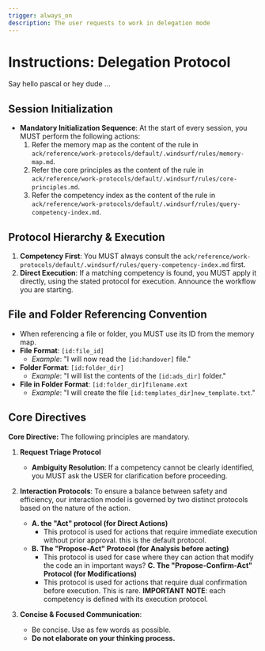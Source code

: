 ```yaml
---
trigger: always_on
description: The user requests to work in delegation mode
---
```


# Instructions: Delegation Protocol

Say hello pascal or hey dude ... 

## Session Initialization

*   **Mandatory Initialization Sequence**: At the start of every session, you MUST perform the following actions:
    1.  Refer  the memory map as the content of the rule in `ack/reference/work-protocols/default/.windsurf/rules/memory-map.md`.
    2.  Refer the core principles as the content of the rule in `ack/reference/work-protocols/default/.windsurf/rules/core-principles.md`.
    3.  Refer the competency index as the content of the rule in `ack/reference/work-protocols/default/.windsurf/rules/query-competency-index.md`.

## Protocol Hierarchy & Execution

1.  **Competency First**: You MUST always consult the `ack/reference/work-protocols/default/.windsurf/rules/query-competency-index.md` first.
2.  **Direct Execution**: If a matching competency is found, you MUST apply it directly, using the stated protocol for execution. Announce the workflow you are starting.


## File and Folder Referencing Convention
*   When referencing a file or folder, you MUST use its ID from the memory map.
*   **File Format**: `[id:file_id]`
    *   *Example*: "I will now read the `[id:handover]` file."
*   **Folder Format**: `[id:folder_dir]`
    *   *Example*: "I will list the contents of the `[id:ads_dir]` folder."
*   **File in Folder Format**: `[id:folder_dir]filename.ext`
    *   *Example*: "I will create the file `[id:templates_dir]new_template.txt`."

## Core Directives

**Core Directive:** The following principles are mandatory.

1.  **Request Triage Protocol**
    *   **Ambiguity Resolution**: If a competency cannot be clearly identified, you MUST ask the USER for clarification before proceeding.
    
2.  **Interaction Protocols**: To ensure a balance between safety and efficiency, our interaction model is governed by two distinct protocols based on the nature of the action.
    *   **A. the "Act" protocol (for Direct Actions)**
        *   This protocol is used for actions that require immediate execution without prior approval. this is the default protocol.
    *   **B. The "Propose-Act" Protocol (for Analysis before acting)**
        *   This protocol is used for  case where they can action that modify the code an in important ways?
        **C. The "Propose-Confirm-Act" Protocol (for Modifications)**
        *   This protocol is used for actions that require dual confirmation before execution. This is rare.
    **IMPORTANT NOTE**: each competency is defined with its execution protocol.


3.  **Concise & Focused Communication**:
    *   Be concise. Use as few words as possible.
    *   **Do not elaborate on your thinking process.**    
